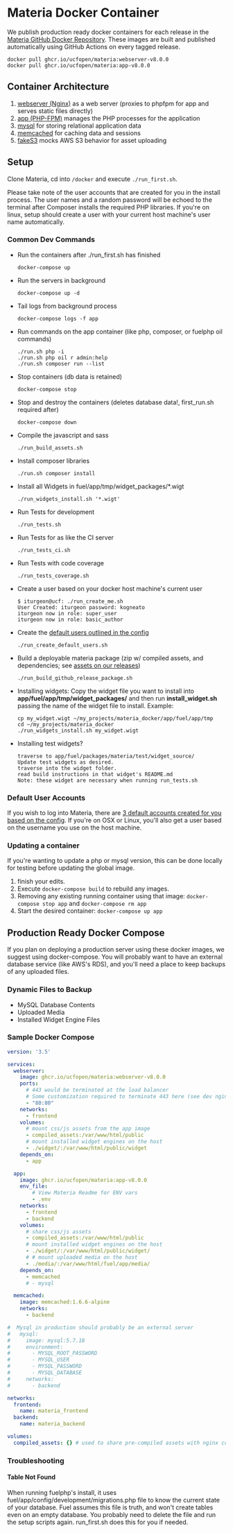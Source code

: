 # Materia Docker Container

We publish production ready docker containers for each release in the [Materia GitHub Docker Repository](https://github.com/orgs/ucfopen/packages/container/package/materia).  These images are built and published automatically using GitHub Actions on every tagged release.

```
docker pull ghcr.io/ucfopen/materia:webserver-v8.0.0
docker pull ghcr.io/ucfopen/materia:app-v8.0.0
```

## Container Architecture

 1. [webserver (Nginx)](https://www.nginx.com/) as a web server (proxies to phpfpm for app and serves static files directly)
 3. [app (PHP-FPM)](https://php-fpm.org/) manages the PHP processes for the application
 4. [mysql](https://www.mysql.com/) for storing relational application data
 5. [memcached](https://memcached.org/) for caching data and sessions
 6. [fakeS3](https://github.com/jubos/fake-s3) mocks AWS S3 behavior for asset uploading

## Setup

Clone Materia, cd into `/docker` and execute `./run_first.sh`.

Please take note of the user accounts that are created for you in the install process.  The user names and a random password will be echoed to the terminal after Composer installs the required PHP libraries.  If you're on linux, setup should create a user with your current host machine's user name automatically.

### Common Dev Commands

* Run the containers after ./run_first.sh has finished
    ```
    docker-compose up
    ```
* Run the servers in background
    ```
    docker-compose up -d
    ```
* Tail logs from background process
    ```
    docker-compose logs -f app
    ```
* Run commands on the app container (like php, composer, or fuelphp oil commands)
    ```
    ./run.sh php -i
    ./run.sh php oil r admin:help
    ./run.sh composer run --list
    ```
* Stop containers (db data is retained)
    ```
    docker-compose stop
    ```
* Stop and destroy the containers (deletes database data!, first_run.sh required after)
    ```
    docker-compose down
    ```
* Compile the javascript and sass
    ```
    ./run_build_assets.sh
    ```
* Install composer libraries
    ```
    ./run.sh composer install
    ```
* Install all Widgets in fuel/app/tmp/widget_packages/*.wigt
    ```
    ./run_widgets_install.sh '*.wigt'
    ```
* Run Tests for development
     ```
    ./run_tests.sh
    ```
* Run Tests for as like the CI server
     ```
    ./run_tests_ci.sh
    ```
* Run Tests with code coverage
     ```
    ./run_tests_coverage.sh
    ```
* Create a user based on your docker host machine's current user
     ```
    $ iturgeon@ucf: ./run_create_me.sh
    User Created: iturgeon password: kogneato
    iturgeon now in role: super_user
    iturgeon now in role: basic_author
    ```
* Create the [default users outlined in the config](https://github.com/ucfopen/Materia/blob/master/fuel/app/config/materia.php#L56-L78)
    ```
    ./run_create_default_users.sh
    ```
* Build a deployable materia package (zip w/ compiled assets, and dependencies; see [assets on our releases](https://github.com/ucfopen/Materia/releases))
    ```
    ./run_build_github_release_package.sh
    ```
* Installing widgets: Copy the widget file you want to install into **app/fuel/app/tmp/widget\_packages/** and then run **install_widget.sh** passing the name of the widget file to install. Example:

    ```
    cp my_widget.wigt ~/my_projects/materia_docker/app/fuel/app/tmp
    cd ~/my_projects/materia_docker
    ./run_widgets_install.sh my_widget.wigt
    ```
* Installing test widgets?
    ```
    traverse to app/fuel/packages/materia/test/widget_source/
    Update test widgets as desired.
    traverse into the widget folder.
    read build instructions in that widget's README.md
    Note: these widget are necessary when running run_tests.sh
    ```
### Default User Accounts

If you wish to log into Materia, there are [3 default accounts created for you based on the config](https://github.com/ucfopen/Materia/blob/master/fuel/app/config/materia.php#L56-L78). If you're on OSX or Linux, you'll also get a user based on the username you use on the host machine.

### Updating a container

If you're wanting to update a php or mysql version, this can be done locally for testing before updating the global image.

1. finish your edits.
2. Execute `docker-compose build` to rebuild any images.
4. Removing any existing running container using that image: `docker-compose stop app` and `docker-compose rm app`
5. Start the desired container: `docker-compose up app`

## Production Ready Docker Compose

If you plan on deploying a production server using these docker images, we suggest using docker-compose. You will probably want to have an external database service (like AWS's RDS), and you'll need a place to keep backups of any uploaded files.

### Dynamic Files to Backup

* MySQL Database Contents
* Uploaded Media
* Installed Widget Engine Files

### Sample Docker Compose

```yaml
version: '3.5'

services:
  webserver:
    image: ghcr.io/ucfopen/materia:webserver-v8.0.0
    ports:
      # 443 would be terminated at the load balancer
      # Some customization required to terminate 443 here (see dev nginx config)
      - "80:80"
    networks:
      - frontend
    volumes:
      # mount css/js assets from the app image
      - compiled_assets:/var/www/html/public
      # mount installed widget engines on the host
      - ./widget/:/var/www/html/public/widget
    depends_on:
      - app

  app:
    image: ghcr.io/ucfopen/materia:app-v8.0.0
    env_file:
        # View Materia Readme for ENV vars
        - .env
    networks:
      - frontend
      - backend
    volumes:
      # share css/js assets
      - compiled_assets:/var/www/html/public
      # mount installed widget engines on the host
      - ./widget/:/var/www/html/public/widget/
      # # mount uploaded media on the host
      - ./media/:/var/www/html/fuel/app/media/
    depends_on:
      - memcached
      # - mysql

  memcached:
    image: memcached:1.6.6-alpine
    networks:
      - backend

#  Mysql in production should probably be an external server
#   mysql:
#     image: mysql:5.7.18
#     environment:
#       - MYSQL_ROOT_PASSWORD
#       - MYSQL_USER
#       - MYSQL_PASSWORD
#       - MYSQL_DATABASE
#     networks:
#       - backend

networks:
  frontend:
    name: materia_frontend
  backend:
    name: materia_backend

volumes:
  compiled_assets: {} # used to share pre-compiled assets with nginx container

```

### Troubleshooting

#### Table Not Found

When running fuelphp's install, it uses fuel/app/config/development/migrations.php file to know the current state of your database. Fuel assumes this file is truth, and won't create tables even on an empty database. You probably need to delete the file and run the setup scripts again.  run_first.sh does this for you if needed.

